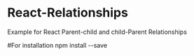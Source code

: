 # React-Relationships
Example for React Parent-child and child-Parent Relationships


#For installation
npm install --save


